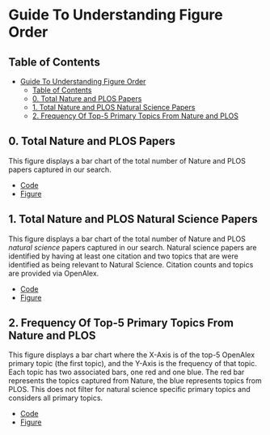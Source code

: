 # Guide To Understanding Figure Order

## Table of Contents

- [Guide To Understanding Figure Order](#guide-to-understanding-figure-order)
  - [Table of Contents](#table-of-contents)
  - [0. Total Nature and PLOS Papers](#0-total-nature-and-plos-papers)
  - [1. Total Nature and PLOS Natural Science Papers](#1-total-nature-and-plos-natural-science-papers)
  - [2. Frequency Of Top-5 Primary Topics From Nature and PLOS](#2-frequency-of-top-5-primary-topics-from-nature-and-plos)

## 0. Total Nature and PLOS Papers

This figure displays a bar chart of the total number of Nature and PLOS papers
captured in our search.

- [Code](total_plos_nature_papers.py)
- [Figure](total_plos_nature_papers.pdf)

## 1. Total Nature and PLOS Natural Science Papers

This figure displays a bar chart of the total number of Nature and PLOS *natural
science* papers captured in our search. Natural science papers are identified by
having at least one citation and two topics that are were identified as being
relevant to Natural Science. Citation counts and topics are provided via
OpenAlex.

- [Code](total_plos_nature_natural_science_papers.py)
- [Figure](total_plos_nature_natural_science_papers.pdf)

## 2. Frequency Of Top-5 Primary Topics From Nature and PLOS

This figure displays a bar chart where the X-Axis is of the top-5 OpenAlex
primary topic (the first topic), and the Y-Axis is the frequency of that topic.
Each topic has two associated bars, one red and one blue. The red bar represents
the topics captured from Nature, the blue represents topics from PLOS. This does
not filter for natural science specific primary topics and considers all primary
topics.

- [Code](frequency_of_top_5_primary_topics_nature_plos.py)
- [Figure](frequency_of_top_5_primary_topics_nature_plos.pdf)
